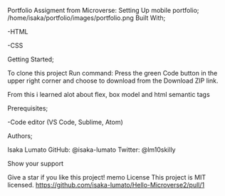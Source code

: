 Portfolio
Assigment from Microverse: Setting Up mobile portfolio;
/home/isaka/portfolio/images/portfolio.png
Built With;

-HTML

-CSS

Getting Started;

To clone this project Run command: Press the green Code button in the upper right corner and choose to download from the Download ZIP link.

From this i learned alot about flex, box model and html semantic tags

Prerequisites;

-Code editor (VS Code, Sublime, Atom)

Authors;

Isaka Lumato
GitHub: @isaka-lumato
Twitter: @lm10skilly

Show your support

Give a star if you like this project!
memo License
This project is MIT licensed.
https://github.com/isaka-lumato/Hello-Microverse2/pull/1
